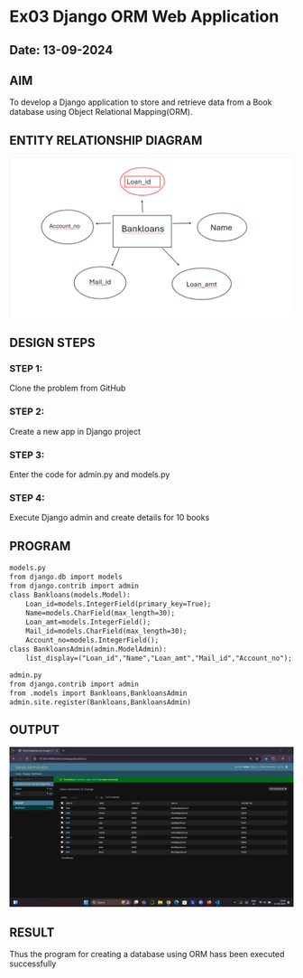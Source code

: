 # Ex03 Django ORM Web Application
## Date: 13-09-2024

## AIM
To develop a Django application to store and retrieve data from a Book database using Object Relational Mapping(ORM).

## ENTITY RELATIONSHIP DIAGRAM
![alt text](<Screenshot 2024-09-13 202807.png>)


## DESIGN STEPS

### STEP 1:
Clone the problem from GitHub

### STEP 2:
Create a new app in Django project

### STEP 3:
Enter the code for admin.py and models.py

### STEP 4:
Execute Django admin and create details for 10 books

## PROGRAM
```
models.py
from django.db import models
from django.contrib import admin
class Bankloans(models.Model):
	Loan_id=models.IntegerField(primary_key=True);
	Name=models.CharField(max_length=30);
	Loan_amt=models.IntegerField();
	Mail_id=models.CharField(max_length=30);
	Account_no=models.IntegerField();
class BankloansAdmin(admin.ModelAdmin):
	list_display=("Loan_id","Name","Loan_amt","Mail_id","Account_no");

```
```
admin.py
from django.contrib import admin
from .models import Bankloans,BankloansAdmin
admin.site.register(Bankloans,BankloansAdmin)
```

## OUTPUT
![alt text](<Screenshot 2024-09-13 195925.png>)


## RESULT
Thus the program for creating a database using ORM hass been executed successfully
